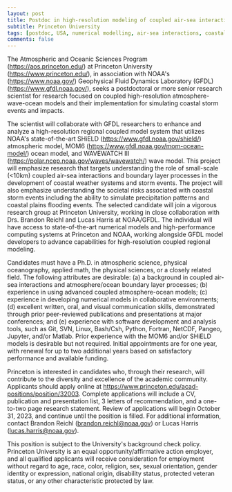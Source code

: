 ```yaml
---
layout: post
title: Postdoc in high-resolution modeling of coupled air-sea interactions (Princeton, New Jersey)
subtitle: Princeton University
tags: [postdoc, USA, numerical modelling, air-sea interactions, coastal ocean]
comments: false
---
```

The Atmospheric and Oceanic Sciences Program (https://aos.princeton.edu/) at Princeton University (https://www.princeton.edu/), in association with NOAA's (https://www.noaa.gov/) Geophysical Fluid Dynamics Laboratory (GFDL) (https://www.gfdl.noaa.gov/), seeks a postdoctoral or more senior research scientist for research focused on coupled high-resolution atmosphere-wave-ocean models and their implementation for simulating coastal storm events and impacts.

The scientist will collaborate with GFDL researchers to enhance and analyze a high-resolution regional coupled model system that utilizes NOAA's state-of-the-art SHiELD (https://www.gfdl.noaa.gov/shield/) atmospheric model, MOM6 (https://www.gfdl.noaa.gov/mom-ocean-model/) ocean model, and WAVEWATCH III (https://polar.ncep.noaa.gov/waves/wavewatch/) wave model.  This project will emphasize research that targets understanding the role of small-scale (<10km) coupled air-sea interactions and boundary layer processes in the development of coastal weather systems and storm events.  The project will also emphasize understanding the societal risks associated with coastal storm events including the ability to simulate precipitation patterns and coastal plains flooding events.  The selected candidate will join a vigorous research group at Princeton University, working in close collaboration with Drs. Brandon Reichl and Lucas Harris at NOAA/GFDL.  The individual will have access to state-of-the-art numerical models and high-performance computing systems at Princeton and NOAA, working alongside GFDL model developers to advance capabilities for high-resolution coupled regional modeling.

Candidates must have a Ph.D. in atmospheric science, physical oceanography, applied math, the physical sciences, or a closely related field.  The following attributes are desirable: (a) a background in coupled air-sea interactions and atmosphere/ocean boundary layer processes; (b) experience in using advanced coupled atmosphere-ocean models; (c) experience in developing numerical models in collaborative environments; (d) excellent written, oral, and visual communication skills, demonstrated through prior peer-reviewed publications and presentations at major conferences; and (e) experience with software development and analysis tools, such as Git, SVN, Linux, Bash/Csh, Python, Fortran, NetCDF, Pangeo, Jupyter, and/or Matlab.  Prior experience with the MOM6 and/or SHiELD models is desirable but not required.  Initial appointments are for one year, with renewal for up to two additional years based on satisfactory performance and available funding.

Princeton is interested in candidates who, through their research, will contribute to the diversity and excellence of the academic community.  Applicants should apply online at https://www.princeton.edu/acad-positions/position/32003. Complete applications will include a CV, publication and presentation list, 3 letters of recommendation, and a one-to-two page research statement. Review of applications will begin October 31, 2023, and continue until the position is filled. For additional information, contact Brandon Reichl (brandon.reichl@noaa.gov) or Lucas Harris (lucas.harris@noaa.gov).

This position is subject to the University's background check policy.  Princeton University is an equal opportunity/affirmative action employer, and all qualified applicants will receive consideration for employment without regard to age, race, color, religion, sex, sexual orientation, gender identity or expression, national origin, disability status, protected veteran status, or any other characteristic protected by law.
